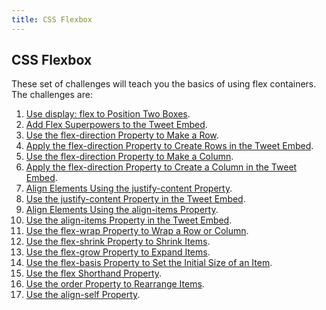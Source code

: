 ```yaml
---
title: CSS Flexbox
---
```

## CSS Flexbox

These set of challenges will teach you the basics of using flex containers. The challenges are:
1. <a href='https://github.com/freecodecamp/guides/tree/master/src/pages/responsive-web-design/css-flexbox/use-display-flex-to-position-two-boxes/index.md' target='_blank' rel='nofollow'>Use display: flex to Position Two Boxes</a>.
2. <a href='https://github.com/freecodecamp/guides/tree/master/src/pages/responsive-web-design/css-flexbox/add-flex-superpowers-to-the-tweet-embed/index.md' target='_blank' rel='nofollow'>Add Flex Superpowers to the Tweet Embed</a>.
3. <a href='https://github.com/freecodecamp/guides/tree/master/src/pages/responsive-web-design/css-flexbox/use-the-flex-direction-property-to-make-a-row/index.md' target='_blank' rel='nofollow'>Use the flex-direction Property to Make a Row</a>.
4. <a href='https://github.com/freecodecamp/guides/tree/master/src/pages/responsive-web-design/css-flexbox/apply-the-flex-direction-property-to-create-rows-in-the-tweet-embed/index.md' target='_blank' rel='nofollow'>Apply the flex-direction Property to Create Rows in the Tweet Embed</a>.
5. <a href='https://github.com/freecodecamp/guides/tree/master/src/pages/responsive-web-design/css-flexbox/use-the-flex-direction-property-to-make-a-column/index.md' target='_blank' rel='nofollow'>Use the flex-direction Property to Make a Column</a>.
6. <a href='https://github.com/freecodecamp/guides/tree/master/src/pages/responsive-web-design/css-flexbox/apply-the-flex-direction-property-to-create-a-column-in-the-tweet-embed/index.md' target='_blank' rel='nofollow'>Apply the flex-direction Property to Create a Column in the Tweet Embed</a>.
7. <a href='https://github.com/freecodecamp/guides/tree/master/src/pages/responsive-web-design/css-flexbox/align-elements-using-the-justify-content-property/index.md' target='_blank' rel='nofollow'>Align Elements Using the justify-content Property</a>.
8. <a href='https://github.com/freecodecamp/guides/tree/master/src/pages/responsive-web-design/css-flexbox/use-the-justify-content-property-in-the-tweet-embed/index.md' target='_blank' rel='nofollow'>Use the justify-content Property in the Tweet Embed</a>.
9. <a href='https://github.com/freecodecamp/guides/tree/master/src/pages/responsive-web-design/css-flexbox/align-elements-using-the-align-items-property/index.md' target='_blank' rel='nofollow'>Align Elements Using the align-items Property</a>.
10. <a href='https://github.com/freecodecamp/guides/tree/master/src/pages/responsive-web-design/css-flexbox/use-the-align-items-property-in-the-tweet-embed/index.md' target='_blank' rel='nofollow'>Use the align-items Property in the Tweet Embed</a>.
11. <a href='https://github.com/freecodecamp/guides/tree/master/src/pages/responsive-web-design/css-flexbox/use-the-flex-wrap-property-to-wrap-a-row-or-column/index.md' target='_blank' rel='nofollow'>Use the flex-wrap Property to Wrap a Row or Column</a>.
12. <a href='https://github.com/freecodecamp/guides/tree/master/src/pages/responsive-web-design/css-flexbox/use-the-flex-shrink-property-to-shrink-items/index.md' target='_blank' rel='nofollow'>Use the flex-shrink Property to Shrink Items</a>.
13. <a href='https://github.com/freecodecamp/guides/tree/master/src/pages/responsive-web-design/css-flexbox/use-the-flex-grow-property-to-expand-items/index.md' target='_blank' rel='nofollow'>Use the flex-grow Property to Expand Items</a>.
14. <a href='https://github.com/freecodecamp/guides/tree/master/src/pages/responsive-web-design/css-flexbox/use-the-flex-basis-property-to-set-the-initial-size-of-an-item/index.md' target='_blank' rel='nofollow'>Use the flex-basis Property to Set the Initial Size of an Item</a>.
15. <a href='https://github.com/freecodecamp/guides/tree/master/src/pages/responsive-web-design/css-flexbox/use-the-flex-shorthand-property/index.md' target='_blank' rel='nofollow'>Use the flex Shorthand Property</a>.
16. <a href='https://github.com/freecodecamp/guides/tree/master/src/pages/responsive-web-design/css-flexbox/use-the-order-property-to-rearrange-items/index.md' target='_blank' rel='nofollow'>Use the order Property to Rearrange Items</a>.
17. <a href='https://github.com/freecodecamp/guides/tree/master/src/pages/responsive-web-design/css-flexbox/use-the-align-self-property/index.md' target='_blank' rel='nofollow'>Use the align-self Property</a>.
